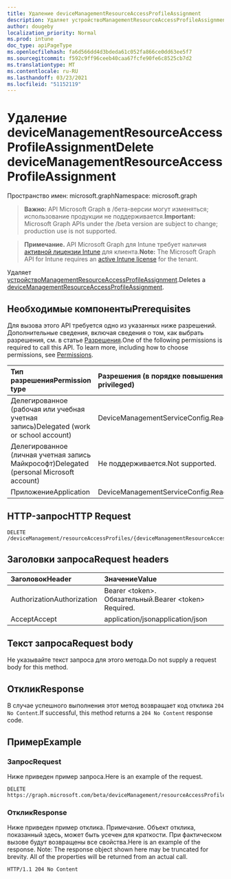 ```yaml
---
title: Удаление deviceManagementResourceAccessProfileAssignment
description: Удаляет устройствоManagementResourceAccessProfileAssignment.
author: dougeby
localization_priority: Normal
ms.prod: intune
doc_type: apiPageType
ms.openlocfilehash: fa6d566dd4d3bdeda61c052fa866ce0dd63ee5f7
ms.sourcegitcommit: f592c9ff96ceeb40caa67fcfe90fe6c8525cb7d2
ms.translationtype: MT
ms.contentlocale: ru-RU
ms.lasthandoff: 03/23/2021
ms.locfileid: "51152119"
---
```

# <a name="delete-devicemanagementresourceaccessprofileassignment"></a><span data-ttu-id="afdc6-103">Удаление deviceManagementResourceAccessProfileAssignment</span><span class="sxs-lookup"><span data-stu-id="afdc6-103">Delete deviceManagementResourceAccessProfileAssignment</span></span>

<span data-ttu-id="afdc6-104">Пространство имен: microsoft.graph</span><span class="sxs-lookup"><span data-stu-id="afdc6-104">Namespace: microsoft.graph</span></span>

> <span data-ttu-id="afdc6-105">**Важно:** API Microsoft Graph в /бета-версии могут изменяться; использование продукции не поддерживается.</span><span class="sxs-lookup"><span data-stu-id="afdc6-105">**Important:** Microsoft Graph APIs under the /beta version are subject to change; production use is not supported.</span></span>

> <span data-ttu-id="afdc6-106">**Примечание.** API Microsoft Graph для Intune требует наличия [активной лицензии Intune](https://go.microsoft.com/fwlink/?linkid=839381) для клиента.</span><span class="sxs-lookup"><span data-stu-id="afdc6-106">**Note:** The Microsoft Graph API for Intune requires an [active Intune license](https://go.microsoft.com/fwlink/?linkid=839381) for the tenant.</span></span>

<span data-ttu-id="afdc6-107">Удаляет [устройствоManagementResourceAccessProfileAssignment](../resources/intune-rapolicy-devicemanagementresourceaccessprofileassignment.md).</span><span class="sxs-lookup"><span data-stu-id="afdc6-107">Deletes a [deviceManagementResourceAccessProfileAssignment](../resources/intune-rapolicy-devicemanagementresourceaccessprofileassignment.md).</span></span>

## <a name="prerequisites"></a><span data-ttu-id="afdc6-108">Необходимые компоненты</span><span class="sxs-lookup"><span data-stu-id="afdc6-108">Prerequisites</span></span>
<span data-ttu-id="afdc6-p101">Для вызова этого API требуется одно из указанных ниже разрешений. Дополнительные сведения, включая сведения о том, как выбрать разрешения, см. в статье [Разрешения](/graph/permissions-reference).</span><span class="sxs-lookup"><span data-stu-id="afdc6-p101">One of the following permissions is required to call this API. To learn more, including how to choose permissions, see [Permissions](/graph/permissions-reference).</span></span>

|<span data-ttu-id="afdc6-111">Тип разрешения</span><span class="sxs-lookup"><span data-stu-id="afdc6-111">Permission type</span></span>|<span data-ttu-id="afdc6-112">Разрешения (в порядке повышения привилегий)</span><span class="sxs-lookup"><span data-stu-id="afdc6-112">Permissions (from least to most privileged)</span></span>|
|:---|:---|
|<span data-ttu-id="afdc6-113">Делегированное (рабочая или учебная учетная запись)</span><span class="sxs-lookup"><span data-stu-id="afdc6-113">Delegated (work or school account)</span></span>|<span data-ttu-id="afdc6-114">DeviceManagementServiceConfig.ReadWrite.All</span><span class="sxs-lookup"><span data-stu-id="afdc6-114">DeviceManagementServiceConfig.ReadWrite.All</span></span>|
|<span data-ttu-id="afdc6-115">Делегированное (личная учетная запись Майкрософт)</span><span class="sxs-lookup"><span data-stu-id="afdc6-115">Delegated (personal Microsoft account)</span></span>|<span data-ttu-id="afdc6-116">Не поддерживается.</span><span class="sxs-lookup"><span data-stu-id="afdc6-116">Not supported.</span></span>|
|<span data-ttu-id="afdc6-117">Приложение</span><span class="sxs-lookup"><span data-stu-id="afdc6-117">Application</span></span>|<span data-ttu-id="afdc6-118">DeviceManagementServiceConfig.ReadWrite.All</span><span class="sxs-lookup"><span data-stu-id="afdc6-118">DeviceManagementServiceConfig.ReadWrite.All</span></span>|

## <a name="http-request"></a><span data-ttu-id="afdc6-119">HTTP-запрос</span><span class="sxs-lookup"><span data-stu-id="afdc6-119">HTTP Request</span></span>
<!-- {
  "blockType": "ignored"
}
-->
``` http
DELETE /deviceManagement/resourceAccessProfiles/{deviceManagementResourceAccessProfileBaseId}/assignments/{deviceManagementResourceAccessProfileAssignmentId}
```

## <a name="request-headers"></a><span data-ttu-id="afdc6-120">Заголовки запроса</span><span class="sxs-lookup"><span data-stu-id="afdc6-120">Request headers</span></span>
|<span data-ttu-id="afdc6-121">Заголовок</span><span class="sxs-lookup"><span data-stu-id="afdc6-121">Header</span></span>|<span data-ttu-id="afdc6-122">Значение</span><span class="sxs-lookup"><span data-stu-id="afdc6-122">Value</span></span>|
|:---|:---|
|<span data-ttu-id="afdc6-123">Authorization</span><span class="sxs-lookup"><span data-stu-id="afdc6-123">Authorization</span></span>|<span data-ttu-id="afdc6-124">Bearer &lt;token&gt;. Обязательный.</span><span class="sxs-lookup"><span data-stu-id="afdc6-124">Bearer &lt;token&gt; Required.</span></span>|
|<span data-ttu-id="afdc6-125">Accept</span><span class="sxs-lookup"><span data-stu-id="afdc6-125">Accept</span></span>|<span data-ttu-id="afdc6-126">application/json</span><span class="sxs-lookup"><span data-stu-id="afdc6-126">application/json</span></span>|

## <a name="request-body"></a><span data-ttu-id="afdc6-127">Текст запроса</span><span class="sxs-lookup"><span data-stu-id="afdc6-127">Request body</span></span>
<span data-ttu-id="afdc6-128">Не указывайте текст запроса для этого метода.</span><span class="sxs-lookup"><span data-stu-id="afdc6-128">Do not supply a request body for this method.</span></span>

## <a name="response"></a><span data-ttu-id="afdc6-129">Отклик</span><span class="sxs-lookup"><span data-stu-id="afdc6-129">Response</span></span>
<span data-ttu-id="afdc6-130">В случае успешного выполнения этот метод возвращает код отклика `204 No Content`.</span><span class="sxs-lookup"><span data-stu-id="afdc6-130">If successful, this method returns a `204 No Content` response code.</span></span>

## <a name="example"></a><span data-ttu-id="afdc6-131">Пример</span><span class="sxs-lookup"><span data-stu-id="afdc6-131">Example</span></span>

### <a name="request"></a><span data-ttu-id="afdc6-132">Запрос</span><span class="sxs-lookup"><span data-stu-id="afdc6-132">Request</span></span>
<span data-ttu-id="afdc6-133">Ниже приведен пример запроса.</span><span class="sxs-lookup"><span data-stu-id="afdc6-133">Here is an example of the request.</span></span>
``` http
DELETE https://graph.microsoft.com/beta/deviceManagement/resourceAccessProfiles/{deviceManagementResourceAccessProfileBaseId}/assignments/{deviceManagementResourceAccessProfileAssignmentId}
```

### <a name="response"></a><span data-ttu-id="afdc6-134">Отклик</span><span class="sxs-lookup"><span data-stu-id="afdc6-134">Response</span></span>
<span data-ttu-id="afdc6-p102">Ниже приведен пример отклика. Примечание. Объект отклика, показанный здесь, может быть усечен для краткости. При фактическом вызове будут возвращены все свойства.</span><span class="sxs-lookup"><span data-stu-id="afdc6-p102">Here is an example of the response. Note: The response object shown here may be truncated for brevity. All of the properties will be returned from an actual call.</span></span>
``` http
HTTP/1.1 204 No Content
```




